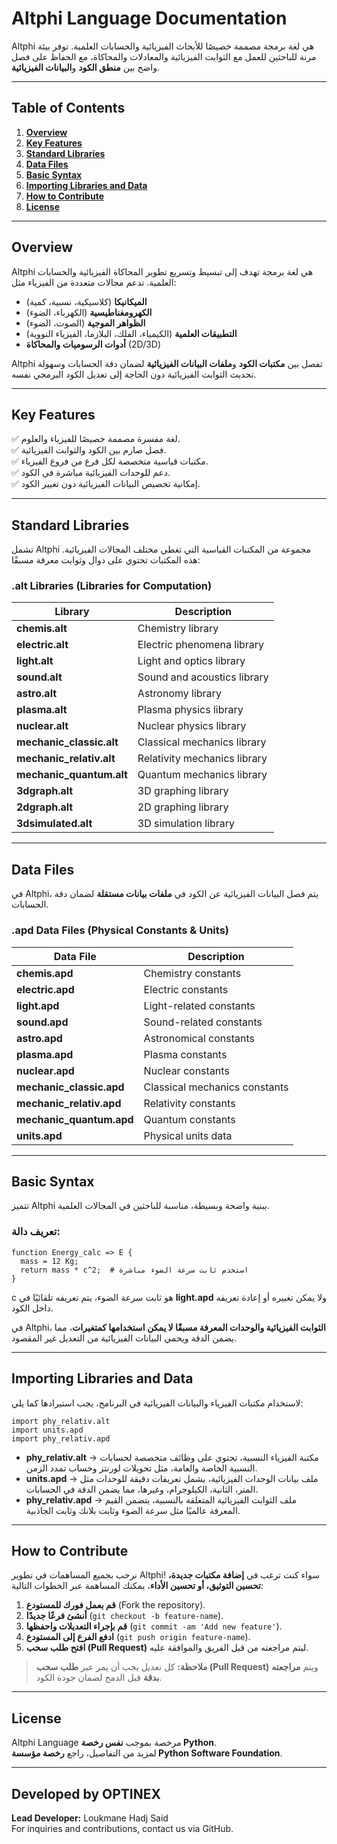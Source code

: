 # **Altphi Language Documentation**  

Altphi هي لغة برمجة مصممة خصيصًا للأبحاث الفيزيائية والحسابات العلمية. توفر بيئة مرنة للباحثين للعمل مع الثوابت الفيزيائية والمعادلات والمحاكاة، مع الحفاظ على فصل واضح بين **منطق الكود** و**البيانات الفيزيائية**.  

---

## **Table of Contents**  
1. [**Overview**](#overview)  
2. [**Key Features**](#key-features)  
3. [**Standard Libraries**](#standard-libraries)  
4. [**Data Files**](#data-files)  
5. [**Basic Syntax**](#basic-syntax)  
6. [**Importing Libraries and Data**](#importing-libraries-and-data)  
7. [**How to Contribute**](#how-to-contribute)  
8. [**License**](#license)  

---

## **Overview**  

Altphi هي لغة برمجة تهدف إلى تبسيط وتسريع تطوير المحاكاة الفيزيائية والحسابات العلمية. تدعم مجالات متعددة من الفيزياء مثل:  

- **الميكانيكا** (كلاسيكية، نسبية، كمية)  
- **الكهرومغناطيسية** (الكهرباء، الضوء)  
- **الظواهر الموجية** (الصوت، الضوء)  
- **التطبيقات العلمية** (الكيمياء، الفلك، البلازما، الفيزياء النووية)  
- **أدوات الرسوميات والمحاكاة** (2D/3D)  

Altphi تفصل بين **مكتبات الكود** و**ملفات البيانات الفيزيائية** لضمان دقة الحسابات وسهولة تحديث الثوابت الفيزيائية دون الحاجة إلى تعديل الكود البرمجي نفسه.  

---

## **Key Features**  
✅ لغة مفسرة مصممة خصيصًا للفيزياء والعلوم.  
✅ فصل صارم بين الكود والثوابت الفيزيائية.  
✅ مكتبات قياسية متخصصة لكل فرع من فروع الفيزياء.  
✅ دعم للوحدات الفيزيائية مباشرة في الكود.  
✅ إمكانية تخصيص البيانات الفيزيائية دون تغيير الكود.  

---

## **Standard Libraries**  

تشمل Altphi مجموعة من المكتبات القياسية التي تغطي مختلف المجالات الفيزيائية. هذه المكتبات تحتوي على دوال وثوابت معرفة مسبقًا:  

### **.alt Libraries (Libraries for Computation)**  

| Library               | Description                    |  
|----------------------|--------------------------------|  
| **chemis.alt**       | Chemistry library             |  
| **electric.alt**     | Electric phenomena library    |  
| **light.alt**        | Light and optics library      |  
| **sound.alt**        | Sound and acoustics library   |  
| **astro.alt**        | Astronomy library             |  
| **plasma.alt**       | Plasma physics library        |  
| **nuclear.alt**      | Nuclear physics library       |  
| **mechanic_classic.alt**  | Classical mechanics library  |  
| **mechanic_relativ.alt**  | Relativity mechanics library  |  
| **mechanic_quantum.alt**  | Quantum mechanics library  |  
| **3dgraph.alt**      | 3D graphing library           |  
| **2dgraph.alt**      | 2D graphing library           |  
| **3dsimulated.alt**  | 3D simulation library        |  

---

## **Data Files**  

في Altphi، يتم فصل البيانات الفيزيائية عن الكود في **ملفات بيانات مستقلة** لضمان دقة الحسابات.  

### **.apd Data Files (Physical Constants & Units)**  

| Data File              | Description                        |  
|----------------------|--------------------------------|  
| **chemis.apd**       | Chemistry constants            |  
| **electric.apd**     | Electric constants            |  
| **light.apd**        | Light-related constants       |  
| **sound.apd**        | Sound-related constants       |  
| **astro.apd**        | Astronomical constants       |  
| **plasma.apd**       | Plasma constants              |  
| **nuclear.apd**      | Nuclear constants             |  
| **mechanic_classic.apd** | Classical mechanics constants  |  
| **mechanic_relativ.apd** | Relativity constants         |  
| **mechanic_quantum.apd** | Quantum constants            |  
| **units.apd**        | Physical units data           |  

---

## **Basic Syntax**  

تتميز Altphi ببنية واضحة وبسيطة، مناسبة للباحثين في المجالات العلمية.  

### **تعريف دالة:**
```altphi
function Energy_calc => E {
  mass = 12 Kg;
  return mass * c^2;  # استخدم ثابت سرعة الضوء مباشرة
}
```
c هو ثابت سرعة الضوء، يتم تعريفه تلقائيًا في **light.apd** ولا يمكن تغييره أو إعادة تعريفه داخل الكود.  

في Altphi، **الثوابت الفيزيائية والوحدات المعرفة مسبقًا لا يمكن استخدامها كمتغيرات**، مما يضمن الدقة ويحمي البيانات الفيزيائية من التعديل غير المقصود.  

---

## **Importing Libraries and Data**  

لاستخدام مكتبات الفيزياء والبيانات الفيزيائية في البرنامج، يجب استيرادها كما يلي:  

```altphi
import phy_relativ.alt
import units.apd
import phy_relativ.apd
```
- **phy_relativ.alt** → مكتبة الفيزياء النسبية، تحتوي على وظائف متخصصة لحسابات النسبية الخاصة والعامة، مثل تحويلات لورنتز وحساب تمدد الزمن.  
- **units.apd** → ملف بيانات الوحدات الفيزيائية، يشمل تعريفات دقيقة للوحدات مثل المتر، الثانية، الكيلوجرام، وغيرها، مما يضمن الدقة في الحسابات.  
- **phy_relativ.apd** → ملف الثوابت الفيزيائية المتعلقة بالنسبية، يتضمن القيم المعرفة عالميًا مثل سرعة الضوء وثابت بلانك وثابت الجاذبية.  

---

## **How to Contribute**  

نرحب بجميع المساهمات في تطوير Altphi! سواء كنت ترغب في **إضافة مكتبات جديدة، تحسين التوثيق، أو تحسين الأداء**، يمكنك المساهمة عبر الخطوات التالية:  

1. **قم بعمل فورك للمستودع** (Fork the repository).  
2. **أنشئ فرعًا جديدًا** (`git checkout -b feature-name`).  
3. **قم بإجراء التعديلات واحفظها** (`git commit -am 'Add new feature'`).  
4. **ادفع الفرع إلى المستودع** (`git push origin feature-name`).  
5. **افتح طلب سحب (Pull Request)** ليتم مراجعته من قبل الفريق والموافقة عليه.  

> **ملاحظة:** كل تعديل يجب أن يمر عبر **طلب سحب (Pull Request)** ويتم **مراجعته بدقة** قبل الدمج لضمان جودة الكود.  

---

## **License**  

Altphi Language مرخصة بموجب **نفس رخصة Python**.  
لمزيد من التفاصيل، راجع **رخصة مؤسسة Python Software Foundation**.  

---

## **Developed by OPTINEX**  

**Lead Developer:** Loukmane Hadj Said  
For inquiries and contributions, contact us via GitHub.
